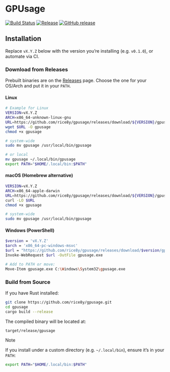 # GPUsage

[![Build Status](https://github.com/rice8y/gpusage/actions/workflows/CI.yml/badge.svg?branch=main)](https://github.com/rice8y/gpusage/actions/workflows/CI.yml?query=branch%3Amain)
[![Release](https://github.com/rice8y/gpusage/actions/workflows/release.yml/badge.svg)](https://github.com/rice8y/gpusage/actions/workflows/release.yml)
[![GitHub release](https://img.shields.io/github/v/release/rice8y/gpusage?sort=semver)](https://github.com/rice8y/gpusage/releases)

## Installation

Replace `vX.Y.Z` below with the version you’re installing (e.g. `v0.1.0`), or automate via CI.

### Download from Releases

Prebuilt binaries are on the [Releases](https://github.com/rice8y/gpusage/releases) page. Choose the one for your OS/Arch and put it in your `PATH`.

#### Linux

```bash
# Example for Linux
VERSION=vX.Y.Z
ARCH=x86_64-unknown-linux-gnu
URL=https://github.com/rice8y/gpusage/releases/download/${VERSION}/gpusage-${VERSION}-${ARCH}
wget $URL -O gpusage
chmod +x gpusage

# system-wide
sudo mv gpusage /usr/local/bin/gpusage

# or local
mv gpusage ~/.local/bin/gpusage
export PATH="$HOME/.local/bin:$PATH"
```

#### macOS (Homebrew alternative)

```bash
VERSION=vX.Y.Z
ARCH=x86_64-apple-darwin
URL=https://github.com/rice8y/gpusage/releases/download/${VERSION}/gpusage-${VERSION}-${ARCH}
curl -LO $URL
chmod +x gpusage

# system-wide
sudo mv gpusage /usr/local/bin/gpusage
```

#### Windows (PowerShell)

```bash
$version = 'vX.Y.Z'
$arch = 'x86_64-pc-windows-msvc'
$url = "https://github.com/rice8y/gpusage/releases/download/$version/gpusage-$version-$arch.exe"
Invoke-WebRequest $url -OutFile gpusage.exe

# Add to PATH or move:
Move-Item gpusage.exe C:\Windows\System32\gpusage.exe
```

### Build from Source

If you have Rust installed:

```bash
git clone https://github.com/rice8y/gpusage.git
cd gpusage
cargo build --release
```

The compiled binary will be located at:
```bash
target/release/gpusage
```

>[!NOTE]
>If you install under a custom directory (e.g. `~/.local/bin`), ensure it’s in your `PATH`:
>
>```bash
>export PATH="$HOME/.local/bin:$PATH"
>```